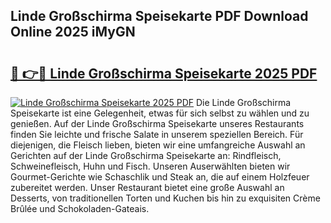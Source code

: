 ## Linde Großschirma Speisekarte PDF Download Online 2025 iMyGN

# <h2><a href="http://gcdpwpe.nevu.top/?p=Linde+Gro%c3%9fschirma+Speisekarte">🔗 👉🔴 Linde Großschirma Speisekarte 2025 PDF</a></h2>

[![Linde Großschirma Speisekarte 2025 PDF](https://i.imgur.com/dBaPXMq.png)](http://gcdpwpe.nevu.top/?p=Linde+Gro%c3%9fschirma+Speisekarte)
Die Linde Großschirma Speisekarte ist eine Gelegenheit, etwas für sich selbst zu wählen und zu genießen. Auf der Linde Großschirma Speisekarte unseres Restaurants finden Sie leichte und frische Salate in unserem speziellen Bereich. Für diejenigen, die Fleisch lieben, bieten wir eine umfangreiche Auswahl an Gerichten auf der Linde Großschirma Speisekarte an: Rindfleisch, Schweinefleisch, Huhn und Fisch. Unseren Auserwählten bieten wir Gourmet-Gerichte wie Schaschlik und Steak an, die auf einem Holzfeuer zubereitet werden. Unser Restaurant bietet eine große Auswahl an Desserts, von traditionellen Torten und Kuchen bis hin zu exquisiten Crème Brûlée und Schokoladen-Gateais.
